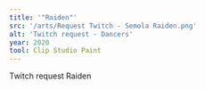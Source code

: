```yaml
---
title: '"Raiden"'
src: '/arts/Request Twitch - Semola Raiden.png'
alt: 'Twitch request - Dancers'
year: 2020
tool: Clip Studio Paint
---
```


Twitch request Raiden
